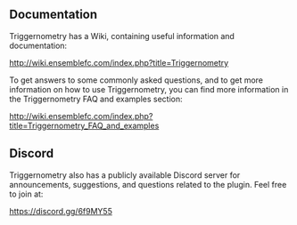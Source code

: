 ## Documentation

Triggernometry has a Wiki, containing useful information and documentation:

http://wiki.ensemblefc.com/index.php?title=Triggernometry

To get answers to some commonly asked questions, and to get more information on how to use Triggernometry, you can find more information in the Triggernometry FAQ and examples section:

http://wiki.ensemblefc.com/index.php?title=Triggernometry_FAQ_and_examples

## Discord

Triggernometry also has a publicly available Discord server for announcements, suggestions, and questions related to the plugin. Feel free to join at:

https://discord.gg/6f9MY55
